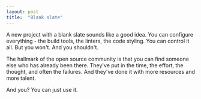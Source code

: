 ```yaml
---
layout: post
title:  "Blank slate"
---
```


A new project with a blank slate sounds like a good idea. You can configure everything - the build tools, the linters, the code styling. You can control it all. But you won't. And you shouldn't.

The hallmark of the open source community is that you can find someone else who has already been there. They've put in the time, the effort, the thought, and often the failures. And they've done it with more resources and more talent.

And you? You can just use it.
